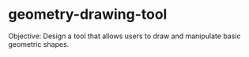 # geometry-drawing-tool
Objective: Design a tool that allows users to draw and manipulate basic geometric shapes.
